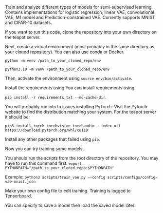 Train and analyze different types of models for semi-supervised learning. Contains implementations for logistic regression, linear VAE, convolutional VAE, M1 model and Prediction-constrained VAE. 
Currently supports MNIST and CIFAR-10 datasets.

If you want to run this code, clone the repository into your own directory on the teapot server.

Next, create a virtual environment (most probably in the same directory as your cloned repository). You can also use conda or Docker.

`python -m venv /path_to_your_cloned_repo/env`

`python3.10 -m venv /path_to_your_cloned_repo/env`

Then, activate the environment using `source env/bin/activate`.

Install the requirements using You can install requirements using 

`pip install -r requirements.txt --no-cache-dir`.

You will probably run into to issues installing PyTorch. Visit the Pytorch website to find the distribution matching your system. For the teapot server it should be:

`pip3 install torch torchvision torchaudio --index-url https://download.pytorch.org/whl/cu118`

Install any other packages that failed using `pip`.

Now you can try training some models.

You should run the scripts from the root directory of the repository. You may have to run this command first:
`export PYTHONPATH="/path_to_your_cloned_repo:$PYTHONPATH"`

Example: `python3 scripts/train_vae.py --config scripts/configs/config-vae-mnist.json`

Make your own config file to edit training. Training is logged to Tensorboard.

You can specify to save a model then load the saved model later.



